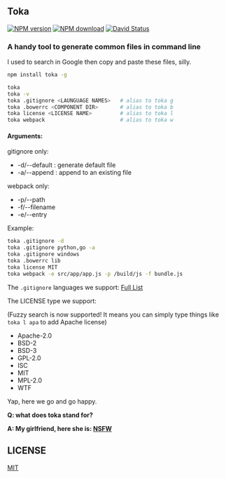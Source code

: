 ## Toka

[![NPM version](https://img.shields.io/npm/v/toka.svg?style=flat)](https://www.npmjs.com/package/toka)
[![NPM download](https://img.shields.io/npm/dm/toka.svg?style=flat)](https://www.npmjs.com/package/toka)
[![David Status](https://david-dm.org/aprilorange/toka.svg)](https://david-dm.org/aprilorange/toka)

### A handy tool to generate common files in command line

I used to search in Google then copy and paste these files, silly.

```bash
npm install toka -g

toka
toka -v
toka .gitignore <LAUNGUAGE NAMES>   # alias to toka g
toka .bowerrc <COMPONENT DIR>       # alias to toka b
toka license <LICENSE NAME>         # alias to toka l
toka webpack                        # alias to toka w
```

#### Arguments:

gitignore only:

- -d/--default : generate default file
- -a/--append : append to an existing file

webpack only:

- -p/--path
- -f/--filename
- -e/--entry

Example:

```bash
toka .gitignore -d
toka .gitignore python,go -a
toka .gitignore windows
toka .bowerrc lib
toka license MIT
toka webpack -e src/app/app.js -p /build/js -f bundle.js
```

The `.gitignore` languages we support: [Full List](lib/list/gitignore.js)

The LICENSE type we support:

(Fuzzy search is now supported! It means you can simply type things like `toka l apa` to add Apache license)

- Apache-2.0
- BSD-2
- BSD-3
- GPL-2.0
- ISC
- MIT
- MPL-2.0
- WTF

Yap, here we go and go happy.

**Q: what does toka stand for?**

**A: My girlfriend, here she is: [NSFW](http://ww4.sinaimg.cn/large/a15b4afegw1enz38of1lug20dw07t1kx.gif)**

## LICENSE

[MIT](LICENSE)
